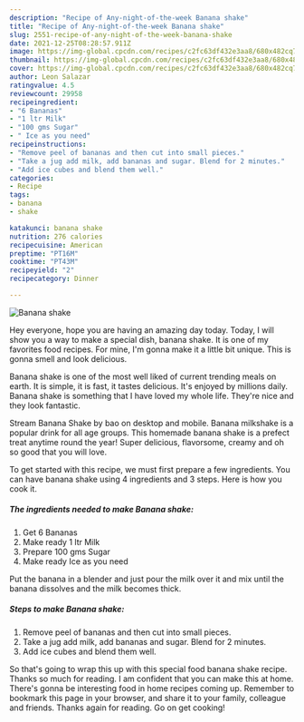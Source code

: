 ```yaml
---
description: "Recipe of Any-night-of-the-week Banana shake"
title: "Recipe of Any-night-of-the-week Banana shake"
slug: 2551-recipe-of-any-night-of-the-week-banana-shake
date: 2021-12-25T08:28:57.911Z
image: https://img-global.cpcdn.com/recipes/c2fc63df432e3aa8/680x482cq70/banana-shake-recipe-main-photo.jpg
thumbnail: https://img-global.cpcdn.com/recipes/c2fc63df432e3aa8/680x482cq70/banana-shake-recipe-main-photo.jpg
cover: https://img-global.cpcdn.com/recipes/c2fc63df432e3aa8/680x482cq70/banana-shake-recipe-main-photo.jpg
author: Leon Salazar
ratingvalue: 4.5
reviewcount: 29958
recipeingredient:
- "6 Bananas"
- "1 ltr Milk"
- "100 gms Sugar"
- " Ice as you need"
recipeinstructions:
- "Remove peel of bananas and then cut into small pieces."
- "Take a jug add milk, add bananas and sugar. Blend for 2 minutes."
- "Add ice cubes and blend them well."
categories:
- Recipe
tags:
- banana
- shake

katakunci: banana shake 
nutrition: 276 calories
recipecuisine: American
preptime: "PT16M"
cooktime: "PT43M"
recipeyield: "2"
recipecategory: Dinner

---
```



![Banana shake](https://img-global.cpcdn.com/recipes/c2fc63df432e3aa8/680x482cq70/banana-shake-recipe-main-photo.jpg)

Hey everyone, hope you are having an amazing day today. Today, I will show you a way to make a special dish, banana shake. It is one of my favorites food recipes. For mine, I'm gonna make it a little bit unique. This is gonna smell and look delicious.

Banana shake is one of the most well liked of current trending meals on earth. It is simple, it is fast, it tastes delicious. It's enjoyed by millions daily. Banana shake is something that I have loved my whole life. They're nice and they look fantastic.

Stream Banana Shake by bao on desktop and mobile. Banana milkshake is a popular drink for all age groups. This homemade banana shake is a prefect treat anytime round the year! Super delicious, flavorsome, creamy and oh so good that you will love.


To get started with this recipe, we must first prepare a few ingredients. You can have banana shake using 4 ingredients and 3 steps. Here is how you cook it.

<!--inarticleads1-->

##### The ingredients needed to make Banana shake:

1. Get 6 Bananas
1. Make ready 1 ltr Milk
1. Prepare 100 gms Sugar
1. Make ready  Ice as you need


Put the banana in a blender and just pour the milk over it and mix until the banana dissolves and the milk becomes thick. 

<!--inarticleads2-->

##### Steps to make Banana shake:

1. Remove peel of bananas and then cut into small pieces.
1. Take a jug add milk, add bananas and sugar. Blend for 2 minutes.
1. Add ice cubes and blend them well.




So that's going to wrap this up with this special food banana shake recipe. Thanks so much for reading. I am confident that you can make this at home. There's gonna be interesting food in home recipes coming up. Remember to bookmark this page in your browser, and share it to your family, colleague and friends. Thanks again for reading. Go on get cooking!
